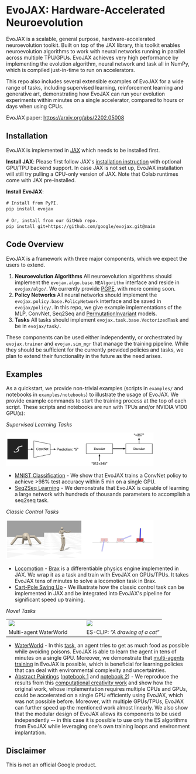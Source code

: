 # EvoJAX: Hardware-Accelerated Neuroevolution

EvoJAX is a scalable, general purpose, hardware-accelerated neuroevolution toolkit. Built on top of the JAX library, this toolkit enables neuroevolution algorithms to work with neural networks running in parallel across multiple TPU/GPUs. EvoJAX achieves very high performance by implementing the evolution algorithm, neural network and task all in NumPy, which is compiled just-in-time to run on accelerators.

This repo also includes several extensible examples of EvoJAX for a wide range of tasks, including supervised learning, reinforcement learning and generative art, demonstrating how EvoJAX can run your evolution experiments within minutes on a single accelerator, compared to hours or days when using CPUs.

EvoJAX paper: https://arxiv.org/abs/2202.05008

## Installation

EvoJAX is implemented in [JAX](https://github.com/google/jax) which needs to be installed first.

**Install JAX**: 
Please first follow JAX's [installation instruction](https://github.com/google/jax#installation) with optional GPU/TPU backend support.
In case JAX is not set up, EvoJAX installation will still try pulling a CPU-only version of JAX.
Note that Colab runtimes come with JAX pre-installed.


**Install EvoJAX**:
```shell
# Install from PyPI.
pip install evojax

# Or, install from our GitHub repo.
pip install git+https://github.com/google/evojax.git@main
```

## Code Overview

EvoJAX is a framework with three major components, which we expect the users to extend.
1. **Neuroevolution Algorithms** All neuroevolution algorithms should implement the `evojax.algo.base.NEAlgorithm` interface and reside in `evojax/algo/`.
We currently provide [PGPE](https://people.idsia.ch/~juergen/nn2010.pdf), with more coming soon.
2. **Policy Networks** All neural networks should implement the `evojax.policy.base.PolicyNetwork` interface and be saved in `evojax/policy/`.
In this repo, we give example implementations of the MLP, ConvNet, Seq2Seq and [PermutationInvariant](https://attentionneuron.github.io/) models.
3. **Tasks** All tasks should implement `evojax.task.base.VectorizedTask` and be in `evojax/task/`.

These components can be used either independently, or orchestrated by `evojax.trainer` and `evojax.sim_mgr` that manage the training pipeline.
While they should be sufficient for the currently provided policies and tasks, we plan to extend their functionality in the future as the need arises.

## Examples

As a quickstart, we provide non-trivial examples (scripts in `examples/` and notebooks in `examples/notebooks`) to illustrate the usage of EvoJAX.
We provide example commands to start the training process at the top of each script.
These scripts and notebooks are run with TPUs and/or NVIDIA V100 GPU(s):

*Supervised Learning Tasks*

<img width="80%" src="img/evojax_supervised.png"></img>

* [MNIST Classification](https://github.com/google/evojax/blob/main/examples/train_mnist.py) -
We show that EvoJAX trains a ConvNet policy to achieve >98% test accuracy within 5 min on a single GPU.
* [Seq2Seq Learning](https://github.com/google/evojax/blob/main/examples/train_seq2seq.py) -
We demonstrate that EvoJAX is capable of learning a large network with hundreds of thousands parameters to accomplish a seq2seq task.

*Classic Control Tasks*

<img width="80%" src="img/evojax_control.png"></img>

* [Locomotion](https://github.com/google/evojax/blob/main/examples/notebooks/BraxTasks.ipynb) -
[Brax](https://github.com/google/brax) is a differentiable physics engine implemented in JAX.
We wrap it as a task and train with EvoJAX on GPUs/TPUs. It takes EvoJAX tens of minutes to solve a locomotion task in Brax.
* [Cart-Pole Swing Up](https://github.com/google/evojax/blob/main/examples/train_cartpole.py) -
We illustrate how the classic control task can be implemented in JAX and be integrated into EvoJAX's pipeline for significant speed up training.

*Novel Tasks*

<table width="100%">
  <tr>
    <td width="50%">
      <img width="100%" src="https://media.giphy.com/media/TG05TWWrDAxPoqKG1s/giphy.gif"></img>
    </td>
    <td width="50%">
      <img width="100%" src="https://media.giphy.com/media/zxSBpuaXdaxIIFbDI4/giphy.gif"></img>
    </td>
  </tr>
  <tr>
    <td>
      Multi-agent WaterWorld
    </td>
    <td>
      ES-CLIP: <i>“A drawing of a cat”</i>
    </td>
  </tr>
</table>

* [WaterWorld](https://github.com/google/evojax/blob/main/examples/train_waterworld.py) -
In this [task](https://cs.stanford.edu/people/karpathy/reinforcejs/waterworld.html), an agent tries to get as much food as possible while avoiding poisons.
EvoJAX is able to learn the agent in tens of minutes on a single GPU.
Moreover, we demonstrate that [multi-agents training](https://github.com/google/evojax/blob/main/examples/train_waterworld_ma.py) in EvoJAX is possible, which is beneficial for learning policies that can deal with environmental complexity and uncertainties.
* [Abstract Paintings](https://es-clip.github.io/) ([notebook 1](https://github.com/google/evojax/blob/main/examples/notebooks/AbstractPainting01.ipynb) and [notebook 2](https://github.com/google/evojax/blob/main/examples/notebooks/AbstractPainting02.ipynb)) -
We reproduce the results from this [computational creativity work](https://es-clip.github.io/) and show how the original work, whose implementation requires multiple CPUs and GPUs, could be accelerated on a single GPU efficiently using EvoJAX, which was not possible before.
Moreover, with multiple GPUs/TPUs, EvoJAX can further speed up the mentioned work almost linearly.
We also show that the modular design of EvoJAX allows its components to be used independently -- in this case it is possible to use only the ES algorithms from EvoJAX while leveraging one's own training loops and environment implantation.

## Disclaimer
This is not an official Google product.

